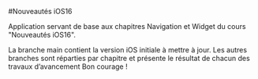 #Nouveautés iOS16

Application servant de base aux chapitres Navigation et Widget du cours "Nouveautés iOS16".

La branche main contient la version iOS initiale à mettre à jour.
Les autres branches sont réparties par chapitre et présente le résultat de chacun des travaux d’avancement
Bon courage !
